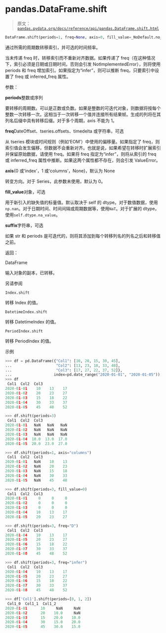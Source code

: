# pandas.DataFrame.shift

> 原文：[`pandas.pydata.org/docs/reference/api/pandas.DataFrame.shift.html`](https://pandas.pydata.org/docs/reference/api/pandas.DataFrame.shift.html)

```py
DataFrame.shift(periods=1, freq=None, axis=0, fill_value=_NoDefault.no_default, suffix=None)
```

通过所需的周期数转移索引，并可选的时间频率。

当未传递 freq 时，转移索引而不重新对齐数据。如果传递了 freq（在这种情况下，索引必须是日期或日期时间，否则会引发 NotImplementedError），则将使用 periods 和 freq 增加索引。如果指定为“infer”，则可以推断 freq，只要索引中设置了 freq 或 inferred_freq 属性。

参数：

**periods**整数或序列

要转移的周期数。可以是正数或负数。如果是整数的可迭代对象，则数据将按每个整数一次转移一次。这相当于一次转移一个值并连接所有结果帧。生成的列将在其列名后缀中具有转移后缀。对于多个周期，axis 不能为 1。

**freq**DateOffset、tseries.offsets、timedelta 或字符串，可选

从 tseries 模块或时间规则（例如‘EOM’）中使用的偏移量。如果指定了 freq，则索引值会发生偏移，但数据不会重新对齐。也就是说，如果希望在转移时扩展索引并保留原始数据，请使用 freq。如果将 freq 指定为“infer”，则将从索引的 freq 或 inferred_freq 属性中推断。如果这两个属性都不存在，则会引发 ValueError。

**axis**{0 或‘index’，1 或‘columns’，None}，默认为 None

转变方向。对于 Series，此参数未使用，默认为 0。

**fill_value**对象，可选

用于新引入的缺失值的标量值。默认取决于 self 的 dtype。对于数值数据，使用`np.nan`。对于日期时间、时间间隔或周期数据等，使用`NaT`。对于扩展的 dtype，使用`self.dtype.na_value`。

**suffix**字符串，可选

如果 str 和 periods 是可迭代的，则将其添加到每个转移列名的列名之后和转移值之前。

返回：

DataFrame

输入对象的副本，已转移。

另请参阅

`Index.shift`

转移 Index 的值。

`DatetimeIndex.shift`

转移 DatetimeIndex 的值。

`PeriodIndex.shift`

转移 PeriodIndex 的值。

示例

```py
>>> df = pd.DataFrame({"Col1": [10, 20, 15, 30, 45],
...                    "Col2": [13, 23, 18, 33, 48],
...                    "Col3": [17, 27, 22, 37, 52]},
...                   index=pd.date_range("2020-01-01", "2020-01-05"))
>>> df
 Col1  Col2  Col3
2020-01-01    10    13    17
2020-01-02    20    23    27
2020-01-03    15    18    22
2020-01-04    30    33    37
2020-01-05    45    48    52 
```

```py
>>> df.shift(periods=3)
 Col1  Col2  Col3
2020-01-01   NaN   NaN   NaN
2020-01-02   NaN   NaN   NaN
2020-01-03   NaN   NaN   NaN
2020-01-04  10.0  13.0  17.0
2020-01-05  20.0  23.0  27.0 
```

```py
>>> df.shift(periods=1, axis="columns")
 Col1  Col2  Col3
2020-01-01   NaN    10    13
2020-01-02   NaN    20    23
2020-01-03   NaN    15    18
2020-01-04   NaN    30    33
2020-01-05   NaN    45    48 
```

```py
>>> df.shift(periods=3, fill_value=0)
 Col1  Col2  Col3
2020-01-01     0     0     0
2020-01-02     0     0     0
2020-01-03     0     0     0
2020-01-04    10    13    17
2020-01-05    20    23    27 
```

```py
>>> df.shift(periods=3, freq="D")
 Col1  Col2  Col3
2020-01-04    10    13    17
2020-01-05    20    23    27
2020-01-06    15    18    22
2020-01-07    30    33    37
2020-01-08    45    48    52 
```

```py
>>> df.shift(periods=3, freq="infer")
 Col1  Col2  Col3
2020-01-04    10    13    17
2020-01-05    20    23    27
2020-01-06    15    18    22
2020-01-07    30    33    37
2020-01-08    45    48    52 
```

```py
>>> df['Col1'].shift(periods=[0, 1, 2])
 Col1_0  Col1_1  Col1_2
2020-01-01      10     NaN     NaN
2020-01-02      20    10.0     NaN
2020-01-03      15    20.0    10.0
2020-01-04      30    15.0    20.0
2020-01-05      45    30.0    15.0 
```

